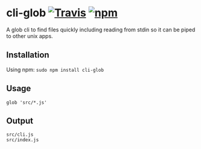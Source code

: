 # cli-glob [![Travis](https://img.shields.io/travis/rust-lang/rust.svg?style=flat-square)](https://travis-ci.org/jayzawrotny/cli-glob) [![npm](https://img.shields.io/npm/v/npm.svg?style=flat-square)](https://www.npmjs.com/package/cli-glob)
A glob cli to find files quickly including reading from stdin so it can be piped to other unix apps.

## Installation
Using npm:
`sudo npm install cli-glob`

## Usage
`glob 'src/*.js'`

## Output
```
src/cli.js
src/index.js
```
